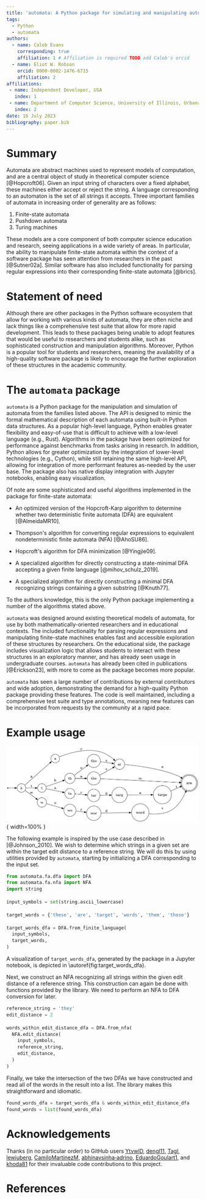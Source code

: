 ```yaml
---
title: 'automata: A Python package for simulating and manipulating automata'
tags:
  - Python
  - automata
authors:
  - name: Caleb Evans
    corresponding: true
    affiliation: 1 # Affiliation is required TODO add Caleb's orcid
  - name: Eliot W. Robson
    orcid: 0000-0002-1476-6715
    affiliation: 2
affiliations:
 - name: Independent Developer, USA
   index: 1
 - name: Department of Computer Science, University of Illinois, Urbana, IL, USA
   index: 2
date: 16 July 2023
bibliography: paper.bib
---
```


# Summary

Automata are abstract machines used to represent models of computation, and are a central object of study in theoretical computer science
[@Hopcroft06]. Given an input string of characters over a fixed alphabet, these machines either accept or reject the string. A language corresponding to an automaton is
the set of all strings it accepts. Three important families of automata in increasing order of generality are as follows:

1. Finite-state automata
2. Pushdown automata
3. Turing machines

These models are a core component of both computer science education and research, seeing applications in a wide variety of areas. In particular, the ability to manipulate finite-state automata within the context of a software package has seen attention from researchers in the past [@Sutner02a]. Similar software has also included
functionality for parsing regular expressions into their corresponding finite-state automata [@brics].

# Statement of need

Although there are other packages in the Python software ecosystem that allow for working with
various kinds of automata, they are often niche and lack things like a comprehensive test suite that
allow for more rapid development. This leads to these packages being unable to adopt features that
would be useful to researchers and students alike, such as sophisticated construction and manipulation
algorithms. Moreover, Python is a popular tool for students and researchers, meaning the availability
of a high-quality software package is likely to encourage the further exploration of these structures
in the academic community.

# The `automata` package

`automata` is a Python package for the manipulation and simulation of automata from the families listed above.
The API is designed to mimic the formal mathematical description of each automata using built-in Python data structures. As a popular high-level language, Python enables greater flexibility and easy-of-use that is difficult
to achieve with a low-level language (e.g., Rust). Algorithms in the package have been optimized for
performance against benchmarks from tasks arising in research. In addition, Python allows for
greater optimization by the integration of lower-level technologies (e.g., Cython), while still
retaining the same high-level API, allowing for integration of more performant features as-needed by
the user base. The package also has native display integration with Jupyter notebooks, enabling
easy visualization.

Of note are some sophisticated and useful algorithms implemented in the package for finite-state automata:

- An optimized version of the Hopcroft-Karp algorithm to determine whether two deterministic finite automata (DFA) are equivalent [@AlmeidaMR10].

- Thompson's algorithm for converting regular expressions to equivalent nondeterministic finite automata (NFA) [@AhoSU86].

- Hopcroft's algorithm for DFA minimization [@Yingjie09].

- A specialized algorithm for directly constructing a state-minimal DFA accepting a given
finite language [@mihov_schulz_2019].

- A specialized algorithm for directly constructing a minimal DFA recognizing strings containing
a given substring [@Knuth77].

To the authors knowledge, this is the only Python package implementing a number of the algorithms stated above.

`automata` was designed around existing theoretical models of automata, for use by both
mathematically-oriented researchers and in educational contexts. The
included functionality for parsing regular expressions and manipulating finite-state
machines enables fast and accessible exploration of these structures by researchers.
On the educational side, the package includes visualization logic that allows students to
interact with these structures in an exploratory manner, and has already seen usage in
undergraduate courses. `automata` has already been cited in publications [@Erickson23], with more
to come as the package becomes more popular.

`automata` has seen a large number of contributions by external contributors and wide adoption,
demonstrating the demand for a high-quality Python package providing these features. The code is
well maintained, including a comprehensive test suite and type annotations, meaning new features
can be incorporated from requests by the community at a rapid pace.

# Example usage

![A visualization of `target_words_dfa`. Transitions on characters leading to immediate rejections are omitted.\label{fig:target_words_dfa}](finite_language_dfa.png){ width=100% }

The following example is inspired by the use case described in [@Johnson_2010].
We wish to determine which strings in a given set are within the target edit distance
to a reference string. We will do this by using utilities provided by `automata`,
starting by initializing a DFA corresponding to the input set.

```python
from automata.fa.dfa import DFA
from automata.fa.nfa import NFA
import string

input_symbols = set(string.ascii_lowercase)

target_words = {'these', 'are', 'target', 'words', 'them', 'those'}

target_words_dfa = DFA.from_finite_language(
  input_symbols,
  target_words,
)
```
A visualization of `target_words_dfa`, generated by the package in a Jupyter notebook,
is depicted in \autoref{fig:target_words_dfa}.

Next, we construct an NFA recognizing all strings within the given edit distance of a
reference string. This construction can again be done with functions provided by the library.
We need to perform an NFA to DFA conversion for later.

```python
reference_string = 'they'
edit_distance = 2

words_within_edit_distance_dfa = DFA.from_nfa(
  NFA.edit_distance(
    input_symbols,
    reference_string,
    edit_distance,
  )
)
```

Finally, we take the intersection of the two DFAs we have constructed and read all of
the words in the result into a list. The library makes this straightforward and idiomatic.

```python
found_words_dfa = target_words_dfa & words_within_edit_distance_dfa
found_words = list(found_words_dfa)
```

# Acknowledgements

Thanks (in no particular order) to GitHub users
[YtvwlD](https://github.com/YtvwlD),
[dengl11](https://github.com/dengl11),
[Tagl](https://github.com/Tagl),
[lewiuberg](https://github.com/lewiuberg),
[CamiloMartinezM](https://github.com/CamiloMartinezM),
[abhinavsinha‑adrino](https://github.com/abhinavsinha-adrino),
[EduardoGoulart1](https://github.com/EduardoGoulart1), and
[khoda81](https://github.com/khoda81)
for their invaluable code contributions to this project.

# References
